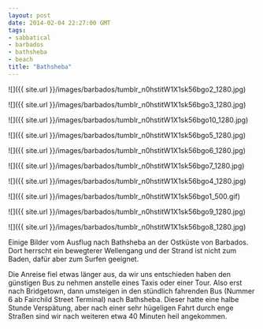 ```yaml
---
layout: post
date: 2014-02-04 22:27:00 GMT
tags:
- sabbatical
- barbados
- bathsheba
- beach
title: "Bathsheba"
---
```

![]({{ site.url }}/images/barbados/tumblr_n0hstitW1X1sk56bgo2_1280.jpg)

![]({{ site.url }}/images/barbados/tumblr_n0hstitW1X1sk56bgo3_1280.jpg)

![]({{ site.url }}/images/barbados/tumblr_n0hstitW1X1sk56bgo10_1280.jpg)

![]({{ site.url }}/images/barbados/tumblr_n0hstitW1X1sk56bgo5_1280.jpg)

![]({{ site.url }}/images/barbados/tumblr_n0hstitW1X1sk56bgo6_1280.jpg)

![]({{ site.url }}/images/barbados/tumblr_n0hstitW1X1sk56bgo7_1280.jpg)

![]({{ site.url }}/images/barbados/tumblr_n0hstitW1X1sk56bgo4_1280.jpg)

![]({{ site.url }}/images/barbados/tumblr_n0hstitW1X1sk56bgo1_500.gif)

![]({{ site.url }}/images/barbados/tumblr_n0hstitW1X1sk56bgo9_1280.jpg)

![]({{ site.url }}/images/barbados/tumblr_n0hstitW1X1sk56bgo8_1280.jpg)

Einige Bilder vom Ausflug nach Bathsheba an der Ostküste von Barbados. Dort herrscht ein bewegterer Wellengang und der Strand ist nicht zum Baden, dafür aber zum Surfen geeignet.

Die Anreise fiel etwas länger aus, da wir uns entschieden haben den günstigen Bus zu nehmen anstelle eines Taxis oder einer Tour. Also erst nach Bridgetown, dann umsteigen in den stündlich fahrenden Bus (Nummer 6 ab Fairchild Street Terminal) nach Bathsheba. Dieser hatte eine halbe Stunde Verspätung, aber nach einer sehr hügeligen Fahrt durch enge Straßen sind wir nach weiteren etwa 40 Minuten heil angekommen.
